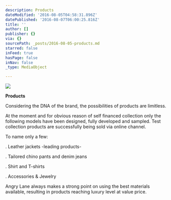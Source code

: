 ```yaml
---
description: Products
dateModified: '2016-08-05T04:58:31.896Z'
datePublished: '2016-08-07T06:00:25.816Z'
title: ''
author: []
publisher: {}
via: {}
sourcePath: _posts/2016-08-05-products.md
starred: false
inFeed: true
hasPage: false
inNav: false
_type: MediaObject

---
```

![](https://the-grid-user-content.s3-us-west-2.amazonaws.com/743944b9-22fb-4aa0-8b96-e01d2f9b1ee9.jpg)

**Products**

Considering the DNA of the brand, the possibilities of products are limitless.

At the moment and for obvious reason of self financed collection only the following models have been designed, fully developed and sampled. Test collection products are successfully being sold via online channel.

To name only a few:

. Leather jackets -leading products-

. Tailored chino pants and denim jeans

. Shirt and T-shirts

. Accessories & Jewelry

Angry Lane always makes a strong point on using the best materials available, resulting in products reaching luxury level at value price.